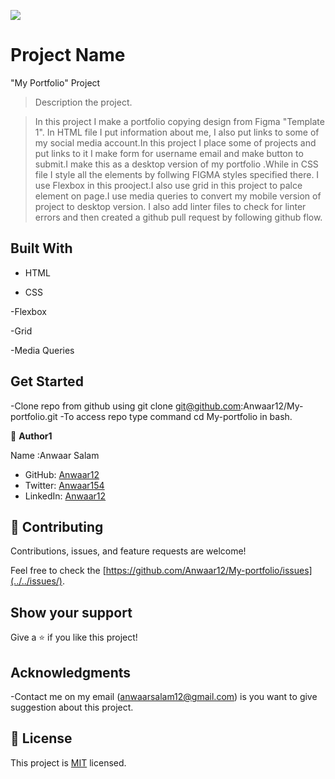 ![](https://img.shields.io/badge/Microverse-blueviolet)

# Project Name

"My Portfolio" Project

> Description the project.

> In this project I make a portfolio copying design from Figma "Template 1". In HTML file I put information about me, I also put links to some of my social media account.In this project I place some of projects and put links to it I make form for username email and make button to submit.I make this as a desktop version of my portfolio .While in CSS file I style all the elements by follwing FIGMA styles specified there. I use Flexbox in this prooject.I also use grid in this project to palce element on page.I use media queries to convert my mobile version of project to desktop version. I also add linter files to check for linter errors and then created a github pull request by following github flow.

## Built With

- HTML

- CSS

-Flexbox

-Grid

-Media Queries

## Get Started

-Clone repo from github using git clone git@github.com:Anwaar12/My-portfolio.git
-To access repo type command cd My-portfolio in bash.

👤 **Author1**

Name :Anwaar Salam

- GitHub: [Anwaar12](https://github.com/Anwaar12)
- Twitter: [Anwaar154](https://twitter.com/Anwaar154)
- LinkedIn: [Anwaar12](https://www.linkedin.com/in/anwaar-salam-61a3821b0/)

## 🤝 Contributing

Contributions, issues, and feature requests are welcome!

Feel free to check the [https://github.com/Anwaar12/My-portfolio/issues](../../issues/).

## Show your support

Give a ⭐️ if you like this project!

## Acknowledgments

-Contact me on my email (anwaarsalam12@gmail.com) is you want to give suggestion about this project.

## 📝 License

This project is [MIT](https://choosealicense.com/licenses/mit/) licensed.
